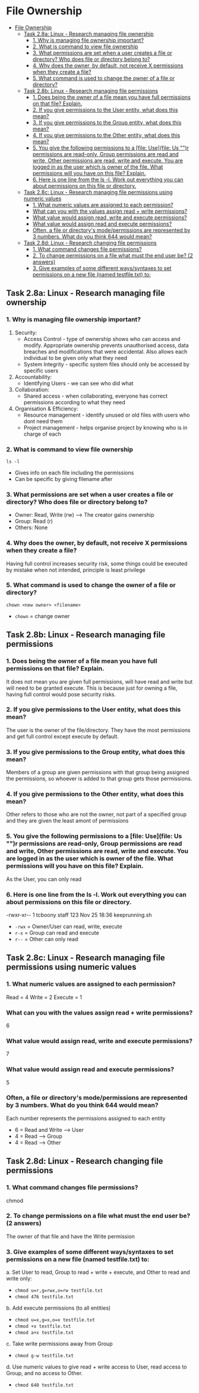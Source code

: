 # File Ownership
- [File Ownership](#file-ownership)
  - [Task 2.8a: Linux - Research managing file ownership](#task-28a-linux---research-managing-file-ownership)
    - [1. Why is managing file ownership important?](#1-why-is-managing-file-ownership-important)
    - [2. What is command to view file ownership](#2-what-is-command-to-view-file-ownership)
    - [3. What permissions are set when a user creates a file or directory? Who does file or directory belong to?](#3-what-permissions-are-set-when-a-user-creates-a-file-or-directory-who-does-file-or-directory-belong-to)
    - [4. Why does the owner, by default, not receive X permissions when they create a file?](#4-why-does-the-owner-by-default-not-receive-x-permissions-when-they-create-a-file)
    - [5. What command is used to change the owner of a file or directory?](#5-what-command-is-used-to-change-the-owner-of-a-file-or-directory)
  - [Task 2.8b: Linux - Research managing file permissions](#task-28b-linux---research-managing-file-permissions)
    - [1. Does being the owner of a file mean you have full permissions on that file? Explain.](#1-does-being-the-owner-of-a-file-mean-you-have-full-permissions-on-that-file-explain)
    - [2. If you give permissions to the User entity, what does this mean?](#2-if-you-give-permissions-to-the-user-entity-what-does-this-mean)
    - [3. If you give permissions to the Group entity, what does this mean?](#3-if-you-give-permissions-to-the-group-entity-what-does-this-mean)
    - [4. If you give permissions to the Other entity, what does this mean?](#4-if-you-give-permissions-to-the-other-entity-what-does-this-mean)
    - [5. You give the following permissions to a \[file: Use\](file: Us "‌")r permissions are read-only, Group permissions are read and write, Other permissions are read, write and execute. You are logged in as the user which is owner of the file. What permissions will you have on this file? Explain.](#5-you-give-the-following-permissions-to-a-file-usefile-us-r-permissions-are-read-only-group-permissions-are-read-and-write-other-permissions-are-read-write-and-execute-you-are-logged-in-as-the-user-which-is-owner-of-the-file-what-permissions-will-you-have-on-this-file-explain)
    - [6. Here is one line from the ls -l. Work out everything you can about permissions on this file or directory.](#6-here-is-one-line-from-the-ls--l-work-out-everything-you-can-about-permissions-on-this-file-or-directory)
  - [Task 2.8c: Linux - Research managing file permissions using numeric values](#task-28c-linux---research-managing-file-permissions-using-numeric-values)
    - [1. What numeric values are assigned to each permission?](#1-what-numeric-values-are-assigned-to-each-permission)
    - [What can you with the values assign read + write permissions?](#what-can-you-with-the-values-assign-read--write-permissions)
    - [What value would assign read, write and execute permissions?](#what-value-would-assign-read-write-and-execute-permissions)
    - [What value would assign read and execute permissions?](#what-value-would-assign-read-and-execute-permissions)
    - [Often, a file or directory's mode/permissions are represented by 3 numbers. What do you think 644 would mean?](#often-a-file-or-directorys-modepermissions-are-represented-by-3-numbers-what-do-you-think-644-would-mean)
  - [Task 2.8d: Linux - Research changing file permissions](#task-28d-linux---research-changing-file-permissions)
    - [1. What command changes file permissions?](#1-what-command-changes-file-permissions)
    - [2. To change permissions on a file what must the end user be? (2 answers)](#2-to-change-permissions-on-a-file-what-must-the-end-user-be-2-answers)
    - [3. Give examples of some different ways/syntaxes to set permissions on a new file (named testfile.txt) to:](#3-give-examples-of-some-different-wayssyntaxes-to-set-permissions-on-a-new-file-named-testfiletxt-to)


## Task 2.8a: Linux - Research managing file ownership
### 1. Why is managing file ownership important?
1. Security:
   - Access Control - type of ownership shows who can access and modify. Appropriate ownership prevents unauthorised access, data breaches and modifications that were accidental. Also allows each individual to be given only what they need
   - System Integrity - specific system files should only be accessed by specific users
2. Accountability:
   - Identifying Users - we can see who did what 
3. Collaboration:
   - Shared access - when collaborating, everyone has correct permissions according to what they need
4. Organisation & Efficiency:
   - Resource management - identify unused or old files with users who dont need them 
   - Project management - helps organise project by knowing who is in charge of each

### 2. What is command to view file ownership
`ls -l`
- Gives info on each file including the permissions
- Can be specific by giving filename after

### 3. What permissions are set when a user creates a file or directory? Who does file or directory belong to?
- Owner: Read, Write (rw) --> The creator gains ownership
- Group: Read (r)
- Others: None 

### 4. Why does the owner, by default, not receive X permissions when they create a file?
Having full control increases security risk, some things could be executed by mistake when not intended, principle is least privilege

### 5. What command is used to change the owner of a file or directory?
`chown <new owner> <filename>`
- `chown` = change owner

## Task 2.8b: Linux - Research managing file permissions
### 1. Does being the owner of a file mean you have full permissions on that file? Explain.
It does not mean you are given full permissions, will have read and write but will need to be granted execute. This is because just for owning a file, having full control would pose security risks.

### 2. If you give permissions to the User entity, what does this mean?
The user is the owner of the file/directory. They have the most permissions and get full control except execute by default. 

### 3. If you give permissions to the Group entity, what does this mean?
Members of a group are given permissions with that group being assigned the permissions, so whoever is added to that group gets those permissions. 

### 4. If you give permissions to the Other entity, what does this mean?
Other refers to those who are not the owner, not part of a specified group and they are given the least amont of permissions

### 5. You give the following permissions to a [file: Use](file: Us "‌")r permissions are read-only, Group permissions are read and write, Other permissions are read, write and execute. You are logged in as the user which is owner of the file. What permissions will you have on this file? Explain.
As the User, you can only read

### 6. Here is one line from the ls -l. Work out everything you can about permissions on this file or directory.

-rwxr-xr-- 1 tcboony staff  123 Nov 25 18:36 keeprunning.sh

- `-rwx` = Owner/User can read, write, execute
- `r-x` = Group can read and execute
- `r--` = Other can only read

## Task 2.8c: Linux - Research managing file permissions using numeric values
### 1. What numeric values are assigned to each permission?
Read = 4
Write = 2
Execute = 1

### What can you with the values assign read + write permissions?
6

### What value would assign read, write and execute permissions?
7

### What value would assign read and execute permissions?
5

### Often, a file or directory's mode/permissions are represented by 3 numbers. What do you think 644 would mean?
Each number represents the permissions assigned to each entity
- 6 = Read and Write --> User
- 4 = Read --> Group
- 4 = Read --> Other

## Task 2.8d: Linux - Research changing file permissions
### 1. What command changes file permissions?
chmod

### 2. To change permissions on a file what must the end user be? (2 answers)
The owner of that file and have the Write permission

### 3. Give examples of some different ways/syntaxes to set permissions on a new file (named testfile.txt) to:
a. Set User to read, Group to read + write + execute, and Other to read and write only:
- ```chmod u=r,g=rwx,o=rw testfile.txt```
- ```chmod 476 testfile.txt```

b. Add execute permissions (to all entities)
- ```chmod u=x,g=x,o=x testfile.txt```
- ```chmod +x testfile.txt```
- ```chmod a+x testfile.txt```

c. Take write permissions away from Group
- ```chmod g-w testfile.txt```

d. Use numeric values to give read + write access to User, read access to Group, and no access to Other.
- ```chmod 640 testfile.txt```